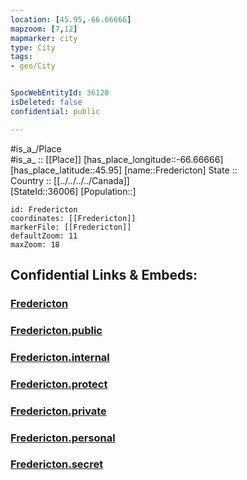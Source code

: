 ```yaml
---
location: [45.95,-66.66666] 
mapzoom: [7,12] 
mapmarker: city 
type: City
tags:
- geo/City


SpocWebEntityId: 36120
isDeleted: false
confidential: public

---
```

#is_a_/Place  
#is_a_ :: [[Place]] 
[has_place_longitude::-66.66666] 
[has_place_latitude::45.95] 
[name::Fredericton] 
State ::  
Country :: [[../../../../Canada]]  
[StateId::36006] 
[Population::] 



```leaflet
id: Fredericton
coordinates: [[Fredericton]] 
markerFile: [[Fredericton]] 
defaultZoom: 11 
maxZoom: 18
```


## Confidential Links & Embeds: 

### [Fredericton](/_Standards/Earth/Continent/America~North/Canada/provinces~Canada/New_Brunswick/City/Fredericton.md) 

### [Fredericton.public](/_public/Earth/Continent/America~North/Canada/provinces~Canada/New_Brunswick/City/Fredericton.public.md) 

### [Fredericton.internal](/_internal/Earth/Continent/America~North/Canada/provinces~Canada/New_Brunswick/City/Fredericton.internal.md) 

### [Fredericton.protect](/_protect/Earth/Continent/America~North/Canada/provinces~Canada/New_Brunswick/City/Fredericton.protect.md) 

### [Fredericton.private](/_private/Earth/Continent/America~North/Canada/provinces~Canada/New_Brunswick/City/Fredericton.private.md) 

### [Fredericton.personal](/_personal/Earth/Continent/America~North/Canada/provinces~Canada/New_Brunswick/City/Fredericton.personal.md) 

### [Fredericton.secret](/_secret/Earth/Continent/America~North/Canada/provinces~Canada/New_Brunswick/City/Fredericton.secret.md)

